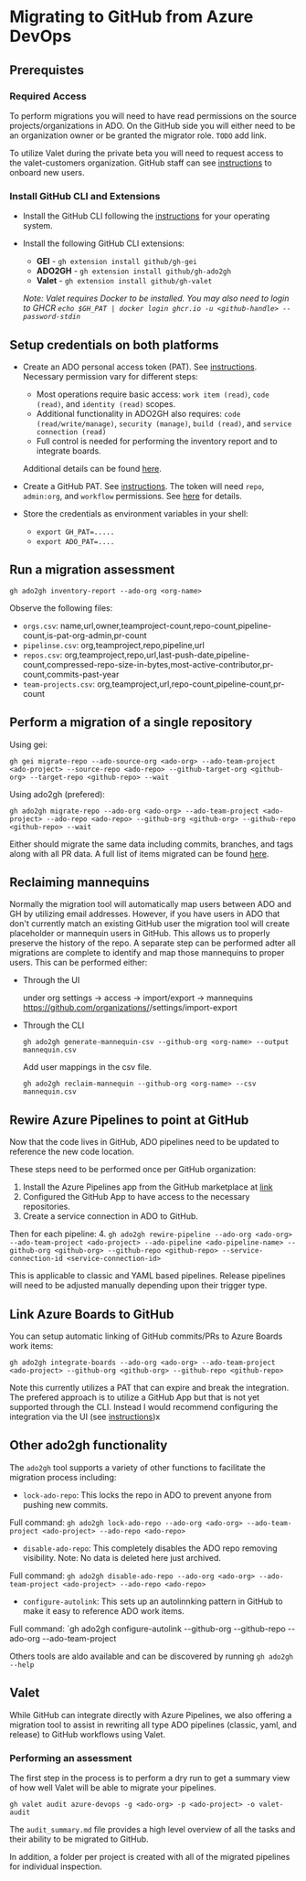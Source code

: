 # Migrating to GitHub from Azure DevOps

## Prerequistes 

### Required Access

To perform migrations you will need to have read permissions on the source projects/organizations in ADO. On the GitHub side you will either need to be an organization owner or be granted the migrator role. `TODO` add link. 

To utilize Valet during the private beta you will need to request access to the valet-customers organization. GitHub staff can see [instructions]( https://github.com/github/valet-customers#onboard-a-new-customer) to onboard new users.

### Install GitHub CLI and Extensions

- Install the GitHub CLI following the [instructions](https://github.com/cli/cli#installation) for your operating system.
- Install the following GitHub CLI extensions:
  - **GEI** - `gh extension install github/gh-gei` 
  - **ADO2GH** - `gh extension install github/gh-ado2gh`
  - **Valet** - `gh extension install github/gh-valet` 
  
  _Note: Valet requires Docker to be installed. You may also need to login to GHCR `echo $GH_PAT | docker login ghcr.io -u <github-handle> --password-stdin`_ 

## Setup credentials on both platforms

- Create an ADO personal access token (PAT). See [instructions](https://learn.microsoft.com/en-us/azure/devops/organizations/accounts/use-personal-access-tokens-to-authenticate?view=azure-devops&tabs=Windows#create-a-pat). Necessary permission vary for different steps:
  - Most operations require basic access: `work item (read)`, `code (read)`, and `identity (read)` scopes.
  - Additional functionality in ADO2GH also requires: `code (read/write/manage)`, `security (manage)`, `build (read)`, and `service connection (read)` 
  - Full control is needed for performing the inventory report and to integrate boards.
  
  Additional details can be found [here](https://docs.github.com/en/early-access/enterprise-importer/preparing-to-migrate-with-github-enterprise-importer/managing-access-for-github-enterprise-importer#personal-access-tokens-for-azure-devops).

- Create a GitHub PAT. See [instructions](https://docs.github.com/en/authentication/keeping-your-account-and-data-secure/creating-a-personal-access-token). The token will need `repo`, `admin:org`, and `workflow` permissions. See [here](https://docs.github.com/en/early-access/enterprise-importer/preparing-to-migrate-with-github-enterprise-importer/managing-access-for-github-enterprise-importer#personal-access-tokens-for-github-products) for details.

- Store the credentials as environment variables in your shell:
  - `export GH_PAT=.....`
  - `export ADO_PAT=....`

## Run a migration assessment

`gh ado2gh inventory-report --ado-org <org-name>`

Observe the following files:

- `orgs.csv`: name,url,owner,teamproject-count,repo-count,pipeline-count,is-pat-org-admin,pr-count
- `pipelinse.csv`: org,teamproject,repo,pipeline,url
- `repos.csv`: org,teamproject,repo,url,last-push-date,pipeline-count,compressed-repo-size-in-bytes,most-active-contributor,pr-count,commits-past-year
- `team-projects.csv`: org,teamproject,url,repo-count,pipeline-count,pr-count

## Perform a migration of a single repository

Using gei:

`gh gei migrate-repo --ado-source-org <ado-org> --ado-team-project <ado-project> --source-repo <ado-repo> --github-target-org <github-org> --target-repo <github-repo> --wait`

Using ado2gh (prefered):

`gh ado2gh migrate-repo --ado-org <ado-org> --ado-team-project <ado-project> --ado-repo <ado-repo> --github-org <github-org> --github-repo <github-repo> --wait`

Either should migrate the same data including commits, branches, and tags along with all PR data. A full list of items migrated can be found [here](https://docs.github.com/en/early-access/enterprise-importer/understanding-github-enterprise-importer/migration-support-for-github-enterprise-importer#azure-devops-migration-support).

## Reclaiming mannequins

Normally the migration tool will automatically map users between ADO and GH by utilizing email addresses. However, if you have users in ADO that don't currently match an existing GitHub user the migration tool will create placeholder or mannequin users in GitHub. This allows us to properly preserve the history of the repo. A separate step can be performed adter all migrations are complete to identify and map those mannequins to proper users. This can be performed either: 

- Through the UI

  under org settings -> access -> import/export -> mannequins https://github.com/organizations/<org-name>/settings/import-export
  
- Through the CLI

  `gh ado2gh generate-mannequin-csv --github-org <org-name> --output mannequin.csv`

  Add user mappings in the csv file.

  `gh ado2gh reclaim-mannequin --github-org <org-name> --csv mannequin.csv` 

## Rewire Azure Pipelines to point at GitHub

Now that the code lives in GitHub, ADO pipelines need to be updated to reference the new code location.

These steps need to be performed once per GitHub organization:
1. Install the Azure Pipelines app from the GitHub marketplace at [link](https://github.com/marketplace/azure-pipelines)
2. Configured the GitHub App to have access to the necessary repositories.
3. Create a service connection in ADO to GitHub. 

Then for each pipeline:
4. `gh ado2gh rewire-pipeline --ado-org <ado-org> --ado-team-project <ado-project> --ado-pipeline <ado-pipeline-name> --github-org <github-org> --github-repo <github-repo> --service-connection-id <service-connection-id>`

This is applicable to classic and YAML based pipelines. Release pipelines will need to be adjusted manually depending upon their trigger type.

## Link Azure Boards to GitHub

You can setup automatic linking of GitHub commits/PRs to Azure Boards work items:

`gh ado2gh integrate-boards --ado-org <ado-org> --ado-team-project <ado-project> --github-org <github-org> --github-repo <github-repo>`

Note this currently utilizes a PAT that can expire and break the integration. The prefered approach is to utilize a GitHub App but that is not yet supported through the CLI. Instead I would recommend configuring the integration via the UI (see [instructions](https://learn.microsoft.com/en-us/azure/devops/boards/github/install-github-app?view=azure-devops))x

## Other ado2gh functionality

The `ado2gh` tool supports a variety of other functions to facilitate the migration process including:

- `lock-ado-repo`: This locks the repo in ADO to prevent anyone from pushing new commits. 

Full command: `gh ado2gh lock-ado-repo --ado-org <ado-org> --ado-team-project <ado-project> --ado-repo <ado-repo>`

- `disable-ado-repo`: This completely disables the ADO repo removing visibility. Note: No data is deleted here just archived.

Full command: `gh ado2gh disable-ado-repo --ado-org <ado-org> --ado-team-project <ado-project> --ado-repo <ado-repo>` 	

- `configure-autolink`: This sets up an autolinnking pattern in GitHub to make it easy to reference ADO work items.

Full command: `gh ado2gh configure-autolink --github-org <github-org> --github-repo <github-repo> --ado-org <ado-org> --ado-team-project <ado-project>

Others tools are aldo available and can be discovered by running `gh ado2gh --help`

## Valet

While GitHub can integrate directly with Azure Pipelines, we also offering a migration tool to assist in rewriting all type ADO pipelines (classic, yaml, and release) to GitHub workflows using Valet.
  
### Performing an assessment

The first step in the process is to perform a dry run to get a summary view of how well Valet will be able to migrate your pipelines.
  
`gh valet audit azure-devops -g <ado-org> -p <ado-project> -o valet-audit`
  
The `audit_summary.md` file provides a high level overview of all the tasks and their ability to be migrated to GitHub. 
  
In addition, a folder per project is created with all of the migrated pipelines for individual inspection.

  
  

